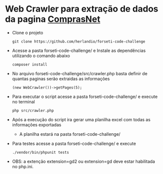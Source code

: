 # Web Crawler para extração de dados da pagina [ComprasNet](https://www.gov.br/compras/pt-br/acesso-a-informacao/noticias)

- Clone o projeto

  ```
  git clone https://github.com/herlandio/forseti-code-challenge
  ```
  
- Acesse a pasta forseti-code-challenge/ e Instale as dependências utilizando o comando abaixo

  ```
  composer install
  ```
  
- No arquivo forseti-code-challenge/src/crawler.php basta definir de quantas paginas serão extraidas as informações

  ```
  (new WebCrawler())->getPages(5);
  ```
  
- Para executar o script acesse a pasta forseti-code-challenge/ e execute no terminal

  ```
  php src/crawler.php
  ```
  
- Após a execução do script ira gerar uma planilha excel com todas as informações exportadas 

  - A planilha estará na pasta forseti-code-challenge/

- Para testes acesse a pasta forseti-code-challenge/ e execute

  ```
  ./vendor/bin/phpunit tests
  ```
  
- OBS: a extenção extension=gd2 ou extension=gd deve estar habilitada no php.ini.
